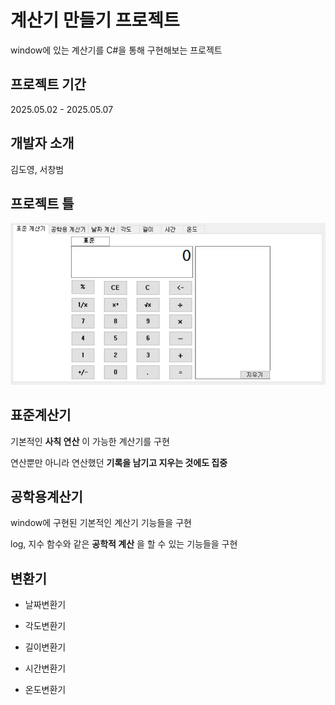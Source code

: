 # 계산기 만들기 프로젝트
window에 있는 계산기를 C#을 통해 구현해보는 프로젝트
## 프로젝트 기간
2025.05.02 - 2025.05.07
## 개발자 소개
김도영, 서창범
## 프로젝트 틀
![계산기 틀](https://github.com/Beginner0813/team-Project/blob/main/%ED%94%84%EB%A1%9C%EC%A0%9D%ED%8A%B8%20%ED%8B%80.JPG)
## 표준계산기
기본적인 __사칙 연산__ 이 가능한 계산기를 구현

연산뿐만 아니라 연산했던 __기록을 남기고 지우는 것에도 집중__
## 공학용계산기
window에 구현된 기본적인 계산기 기능들을 구현

log, 지수 함수와 같은 __공학적 계산__ 을 할 수 있는 기능들을 구현
## 변환기

+ 날짜변환기

+ 각도변환기

+ 길이변환기

+ 시간변환기

+ 온도변환기
